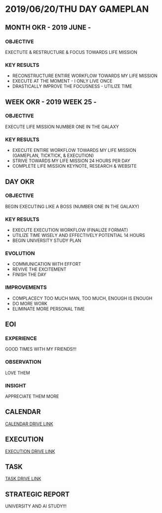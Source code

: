 # 2019/06/20/THU DAY GAMEPLAN

## MONTH OKR - 2019 JUNE -

### OBJECTIVE

EXECTUTE & RESTRUCTURE & FOCUS TOWARDS LIFE MISSION

### KEY RESULTS

- RECONSTRUCTURE ENTIRE WORKFLOW TOWARDS MY LIFE MISSION
- EXECUTE AT THE MOMENT - I ONLY LIVE ONCE
- DRASTICALLY IMPROVE THE FOCUSNESS - UTILIZE TIME

## WEEK OKR - 2019 WEEK 25 -

### OBJECTIVE

EXECUTE LIFE MISSION NUMBER ONE IN THE GALAXY

### KEY RESULTS

- EXECUTE ENTIRE WORKFLOW TOWARDS MY LIFE MISSION (GAMEPLAN, TICKTICK, & EXECUTION)
- STRIVE TOWARDS MY LIFE MISSION 24 HOURS PER DAY
- COMPLETE LIFE MISSION KEYNOTE, RESEARCH & WEBSITE

## DAY OKR

### OBJECTIVE

BEGIN EXECUTING LIKE A BOSS (NUMBER ONE IN THE GALAXY)

### KEY RESULTS

- EXECUTE EXECUTION WORKFLOW (FINALIZE FORMAT)
- UTILIZE TIME WISELY AND EFFECTIVELY POTENTIAL 14 HOURS
- BEGIN UNIVERSITY STUDY PLAN

### EVOLUTION

- COMMUNICATION WITH EFFORT
- REVIVE THE EXCITEMENT
- FINISH THE DAY

### IMPROVEMENTS

- COMPLACECY TOO MUCH MAN, TOO MUCH, ENOUGH IS ENOUGH
- DO MORE WORK
- ELIMINATE MORE PERSONAL TIME

## EOI

### EXPERIENCE

GOOD TIMES WITH MY FRIENDS!!!

### OBSERVATION

LOVE THEM

### INSIGHT

APPRECIATE THEM MORE

## CALENDAR

[CALENDAR DRIVE LINK](https://drive.google.com/open?id=1nQxDgB9T41xXEjV_J3TrXvv6LKlhmCH1)

## EXECUTION

[EXECUTION DRIVE LINK](https://drive.google.com/open?id=1gEGlGwOUcVeKLIHLHL6FbLOa4d4XjM58XKu_tloTF3U)

## TASK

[TASK DRIVE LINK](https://drive.google.com/open?id=1_PneBUci0FHjs-8wVKtvVvg6wYZEBUjZ)

## STRATEGIC REPORT

UNIVERSITY AND AI STUDY!!!
